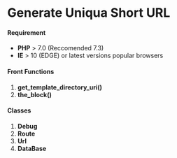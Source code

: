 <h1>Generate Uniqua Short URL</h1>

<h4>Requirement</h4>
<ul>
<li><b>PHP</b> > 7.0 (Reccomended 7.3)</li>
<li><b>IE</b> > 10 (EDGE) or latest versions popular browsers</li>
</ul>

<h4>Front Functions</h4>
<ol>
<li><b>get_template_directory_uri()</b></li>
<li><b>the_block()</b></li>
</ol>

<h4>Classes</h4>
<ol>
<li><b>Debug</b></li>
<li><b>Route</b></li>
<li><b>Url</b></li>
<li><b>DataBase</b></li>
</ol>